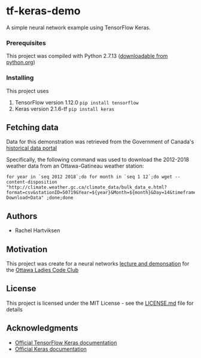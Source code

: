# tf-keras-demo
A simple neural network example using TensorFlow Keras.

### Prerequisites

This project was compiled with Python 2.7.13 ([downloadable from python.org](https://www.python.org/downloads/release/python-2713/))

### Installing

This project uses 
1. TensorFlow version 1.12.0 `pip install tensorflow`
2. Keras version 2.1.6-tf `pip install keras`


## Fetching data

Data for this demonstration was retrieved from the Government of Canada's [historical data portal](http://climate.weather.gc.ca/historical_data/search_historic_data_e.html)

Specifically, the following command was used to download the 2012-2018 weather data from an Ottawa-Gatineau weather station:
```
for year in `seq 2012 2018`;do for month in `seq 1 12`;do wget --content-disposition "http://climate.weather.gc.ca/climate_data/bulk_data_e.html?format=csv&stationID=50719&Year=${year}&Month=${month}&Day=14&timeframe=1&submit= Download+Data" ;done;done
```

## Authors

* Rachel Hartviksen

## Motivation

This project was create for a neural networks [lecture and demonsation](https://www.meetup.com/Ottawa-Ladies-Code-Club/events/256395335/) for the [Ottawa Ladies Code Club](https://www.meetup.com/Ottawa-Ladies-Code-Club/)

## License

This project is licensed under the MIT License - see the [LICENSE.md](LICENSE.md) file for details

## Acknowledgments

* [Official TensorFlow Keras documentation](https://www.tensorflow.org/guide/keras)
* [Official Keras documentation](https://keras.io/)